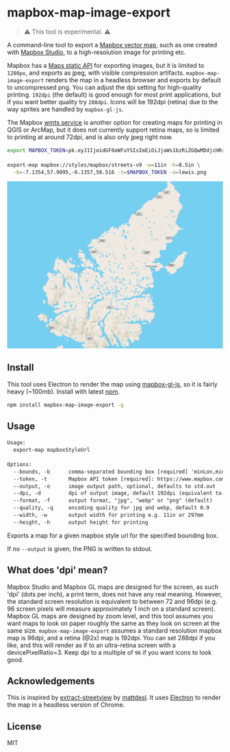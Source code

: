 # mapbox-map-image-export

> :warning: This tool is experimental. :warning:

A command-line tool to export a [Mapbox vector map][1], such as one created with [Mapbox Studio][2], to a high-resolution image for printing etc.

Mapbox has a [Maps static API][3] for exporting images, but it is limited to `1280px`, and exports as jpeg, with visible compression artifacts. `mapbox-map-image-export` renders the map in a headless browser and exports by default to uncompressed png. You can adjust the dpi setting for high-quality printing. `192dpi` (the default) is good enough for most print applications, but if you want better quality try `288dpi`. Icons will be 192dpi (retina) due to the way sprites are handled by `mapbox-gl-js`.

The Mapbox [wmts service][4] is another option for creating maps for printing in QGIS or ArcMap, but it does not currently support retina maps, so is limited to printing at around 72dpi, and is also only jpeg right now.

[1]: https://www.mapbox.com/maps/
[2]: https://www.mapbox.com/mapbox-studio/
[3]: https://www.mapbox.com/api-documentation/#static
[4]: https://www.mapbox.com/help/mapbox-arcgis-qgis/

```sh
export MAPBOX_TOKEN=pk.eyJ1IjoidGF0aWFuYSIsImEiOiJjaWs1bzRiZGQwMDdjcHRrc285bTdwcWU5In0.0EWPVHyjaE9jTzNvOiIO-w

export-map mapbox://styles/mapbox/streets-v9 -w=11in -h=8.5in \
  -b=-7.1354,57.9095,-6.1357,58.516 -t=$MAPBOX_TOKEN -o=lewis.png
```

![lewis](lewis.png)

## Install

This tool uses Electron to render the map using [mapbox-gl-js][3], so it is fairly heavy (~100mb). Install with latest [npm](https://www.npmjs.com/).

[5]: https://www.mapbox.com/mapbox-gl-js/api/

```sh
npm install mapbox-map-image-export -g
```

## Usage

```txt
Usage:
  export-map mapboxStyleUrl

Options:
  --bounds, -b      comma-separated bounding box [required] 'minLon,minLat,maxLon,maxLat' eg. '-7.1354,57.9095,-6.1357,58.516'
  --token, -t       Mapbox API token [required]: https://www.mapbox.com/studio/account/tokens/
  --output, -o      image output path, optional, defaults to std.out
  --dpi, -d         dpi of output image, default 192dpi (equivalent to how the map renders on a retina screen)
  --format, -f      output format, "jpg", "webp" or "png" (default)
  --quality, -q     encoding quality for jpg and webp, default 0.9
  --width, -w       output width for printing e.g. 11in or 297mm
  --height, -h      output height for printing
```

Exports a map for a given mapbox style url for the specified bounding box.

If no `--output` is given, the PNG is written to stdout.

## What does 'dpi' mean?

Mapbox Studio and Mapbox GL maps are designed for the screen, as such 'dpi' (dots per inch), a print term, does not have any real meaning. However, the standard screen resolution is equivalent to between 72 and 96dpi (e.g. 96 screen pixels will measure approximately 1 inch on a standard screen). Mapbox GL maps are designed by zoom level, and this tool assumes you want maps to look on paper roughly the same as they look on screen at the same size. `mapbox-map-image-export` assumes a standard resolution mapbox map is 96dpi, and a retina (@2x) map is 192dpi. You can set 288dpi if you like, and this will render as if to an ultra-retina screen with a devicePixelRatio=3. Keep dpi to a multiple of `96` if you want icons to look good.

## Acknowledgements

This is inspired by [extract-streetview](https://github.com/Jam3/extract-streetview) by [mattdesl](https://github.com/mattdesl). It uses [Electron](https://electron.atom.io/) to render the map in a headless version of Chrome.

## License

MIT
